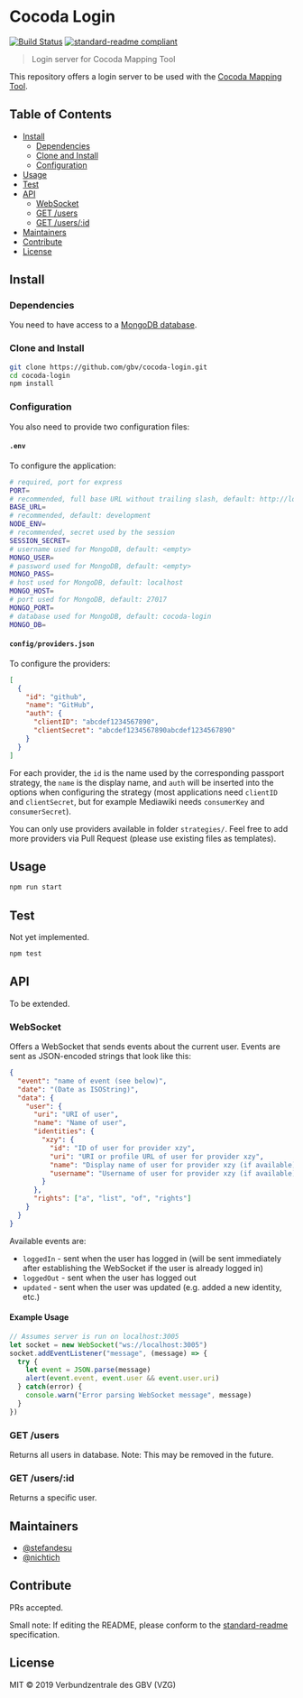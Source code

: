 # Cocoda Login

[![Build Status](https://travis-ci.com/gbv/cocoda-login.svg?branch=master)](https://travis-ci.com/gbv/cocoda-login)
[![standard-readme compliant](https://img.shields.io/badge/readme%20style-standard-brightgreen.svg)](https://github.com/RichardLitt/standard-readme)

> Login server for Cocoda Mapping Tool

This repository offers a login server to be used with the [Cocoda Mapping Tool](https://github.com/gbv/cocoda).

## Table of Contents

- [Install](#install)
  - [Dependencies](#dependencies)
  - [Clone and Install](#clone-and-install)
  - [Configuration](#configuration)
- [Usage](#usage)
- [Test](#test)
- [API](#api)
  - [WebSocket](#websocket)
  - [GET /users](#get-users)
  - [GET /users/:id](#get-usersid)
- [Maintainers](#maintainers)
- [Contribute](#contribute)
- [License](#license)

## Install

### Dependencies
You need to have access to a [MongoDB database](https://docs.mongodb.com/manual/installation/).

### Clone and Install
```bash
git clone https://github.com/gbv/cocoda-login.git
cd cocoda-login
npm install
```

### Configuration
You also need to provide two configuration files:

#### `.env`
To configure the application:

```bash
# required, port for express
PORT=
# recommended, full base URL without trailing slash, default: http://localhost[:PORT]
BASE_URL=
# recommended, default: development
NODE_ENV=
# recommended, secret used by the session
SESSION_SECRET=
# username used for MongoDB, default: <empty>
MONGO_USER=
# password used for MongoDB, default: <empty>
MONGO_PASS=
# host used for MongoDB, default: localhost
MONGO_HOST=
# port used for MongoDB, default: 27017
MONGO_PORT=
# database used for MongoDB, default: cocoda-login
MONGO_DB=
```

#### `config/providers.json`
To configure the providers:

```json
[
  {
    "id": "github",
    "name": "GitHub",
    "auth": {
      "clientID": "abcdef1234567890",
      "clientSecret": "abcdef1234567890abcdef1234567890"
    }
  }
]
```

For each provider, the `id` is the name used by the corresponding passport strategy, the `name` is the display name, and `auth` will be inserted into the options when configuring the strategy (most applications need `clientID` and `clientSecret`, but for example Mediawiki needs `consumerKey` and `consumerSecret`).

You can only use providers available in folder `strategies/`. Feel free to add more providers via Pull Request (please use existing files as templates).

## Usage
```bash
npm run start
```

## Test
Not yet implemented.

```bash
npm test
```

## API
To be extended.

### WebSocket
Offers a WebSocket that sends events about the current user. Events are sent as JSON-encoded strings that look like this:

```json
{
  "event": "name of event (see below)",
  "date": "(Date as ISOString)",
  "data": {
    "user": {
      "uri": "URI of user",
      "name": "Name of user",
      "identities": {
        "xzy": {
          "id": "ID of user for provider xzy",
          "uri": "URI or profile URL of user for provider xzy",
          "name": "Display name of user for provider xzy (if available)",
          "username": "Username of user for provider xzy (if available)"
        }
      },
      "rights": ["a", "list", "of", "rights"]
    }
  }
}
```

Available events are:
- `loggedIn` - sent when the user has logged in (will be sent immediately after establishing the WebSocket if the user is already logged in)
- `loggedOut` - sent when the user has logged out
- `updated` - sent when the user was updated (e.g. added a new identity, etc.)

#### Example Usage
```javascript
// Assumes server is run on localhost:3005
let socket = new WebSocket("ws://localhost:3005")
socket.addEventListener("message", (message) => {
  try {
    let event = JSON.parse(message)
    alert(event.event, event.user && event.user.uri)
  } catch(error) {
    console.warn("Error parsing WebSocket message", message)
  }
})
```

### GET /users
Returns all users in database. Note: This may be removed in the future.

### GET /users/:id
Returns a specific user.

## Maintainers

- [@stefandesu](https://github.com/stefandesu)
- [@nichtich](https://github.com/nichtich)

## Contribute
PRs accepted.

Small note: If editing the README, please conform to the [standard-readme](https://github.com/RichardLitt/standard-readme) specification.

## License
MIT © 2019 Verbundzentrale des GBV (VZG)
